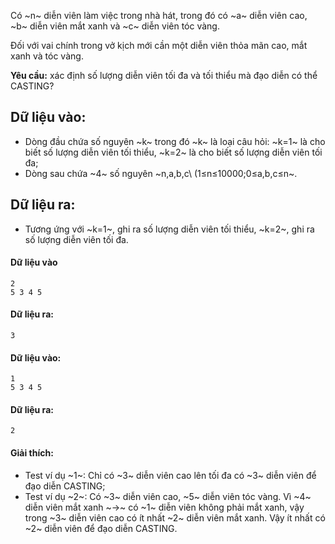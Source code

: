 Có ~n~ diễn viên làm việc trong nhà hát, trong đó có ~a~ diễn viên cao, ~b~ diễn viên mắt xanh và ~c~ diễn viên tóc vàng.

Đối với vai chính trong vở kịch mới cần một diễn viên thỏa mãn cao, mắt xanh và tóc vàng.

**Yêu cầu:** xác định số lượng diễn viên tối đa và tối thiểu mà đạo diễn có thể CASTING?

## Dữ liệu vào:
- Dòng đầu chứa số nguyên ~k~ trong đó ~k~ là loại câu hỏi: ~k=1~ là cho biết số lượng diễn viên tối thiểu, ~k=2~ là cho biết số lượng diễn viên tối đa;
- Dòng sau chứa ~4~ số nguyên ~n,a,b,c\ (1≤n≤10000;0≤a,b,c≤n~.

## Dữ liệu ra:
- Tương ứng với ~k=1~, ghi ra số lượng diễn viên tối thiểu, ~k=2~, ghi ra số lượng diễn viên tối đa.

#### Dữ liệu vào
```
2
5 3 4 5
```

#### Dữ liệu ra:
```
3
```

#### Dữ liệu vào:
```
1
5 3 4 5
```

#### Dữ liệu ra:
```
2
```

#### Giải thích:
- Test ví dụ ~1~: Chỉ có ~3~ diễn viên cao lên tối đa có ~3~ diễn viên để đạo diễn CASTING;
- Test ví dụ ~2~: Có ~3~ diễn viên cao, ~5~ diễn viên tóc vàng. Vì ~4~ diễn viên mắt xanh ~→~ có ~1~ diễn viên không phải mắt xanh, vậy trong ~3~ diễn viên cao có ít nhất ~2~ diễn viên mắt xanh. Vậy ít nhất có ~2~ diễn viên để đạo diễn CASTING.